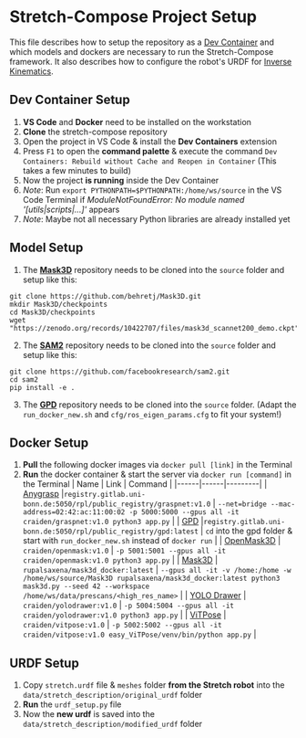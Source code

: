﻿# Stretch-Compose Project Setup

This file describes how to setup the repository as a [Dev Container](https://docs.ros.org/en/humble/How-To-Guides/Setup-ROS-2-with-VSCode-and-Docker-Container.html#install-remote-development-extension) and which models and dockers are necessary to run the Stretch-Compose framework. It also describes how to configure the robot's URDF for [Inverse Kinematics](https://forum.hello-robot.com/t/inverse-kinematics-tutorial-workshop-recording/639).


## Dev Container Setup
1. **VS Code** and **Docker** need to be installed on the workstation
2. **Clone** the stretch-compose repository 
3. Open the project in VS Code & install the **Dev Containers** extension
4. Press `F1` to open the **command palette** & execute the command `Dev Containers: Rebuild without Cache and Reopen in Container` (This takes a few minutes to build)
5. Now the project **is running** inside the Dev Container
6. *Note*: Run `export PYTHONPATH=$PYTHONPATH:/home/ws/source` in the VS Code Terminal if *ModuleNotFoundError: No module named '[utils|scripts|...]'* appears
7. *Note*: Maybe not all necessary Python libraries are already installed yet


## Model Setup
1. The **[Mask3D](https://github.com/behretj/Mask3D)** repository needs to be cloned into the `source` folder and setup like this: 
```
git clone https://github.com/behretj/Mask3D.git
mkdir Mask3D/checkpoints
cd Mask3D/checkpoints
wget "https://zenodo.org/records/10422707/files/mask3d_scannet200_demo.ckpt"
```
2. The **[SAM2](https://github.com/facebookresearch/sam2)** repository needs to be cloned into the `source` folder and setup like this:
```
git clone https://github.com/facebookresearch/sam2.git
cd sam2
pip install -e .
```
3. The **[GPD](https://github.com/rpl-bonn/gpd/tree/master)** repository needs to be cloned into the `source` folder. (Adapt the `run_docker_new.sh` and `cfg/ros_eigen_params.cfg` to fit your system!)


## Docker Setup
1. **Pull** the following docker images via `docker pull [link]` in the Terminal
2. **Run** the docker container & start the server via `docker run [command]` in the Terminal
| Name | Link | Command |
|------|------|---------|
| [Anygrasp](https://gitlab.uni-bonn.de/rpl/public_registry/container_registry/95) |`registry.gitlab.uni-bonn.de:5050/rpl/public_registry/graspnet:v1.0` | `--net=bridge --mac-address=02:42:ac:11:00:02 -p 5000:5000 --gpus all -it craiden/graspnet:v1.0 python3 app.py` |
| [GPD](https://gitlab.uni-bonn.de/rpl/public_registry/container_registry/143) |`registry.gitlab.uni-bonn.de:5050/rpl/public_registry/gpd:latest` | `cd` into the gpd folder & start with `run_docker_new.sh` instead of `docker run` |
| [OpenMask3D](https://hub.docker.com/layers/craiden/openmask/v1.0/images/sha256-023e04ebecbfeb62729352a577edc41a7f12dc4ce780bfa8b8e81eb54ffe77f7?context=repo) | `craiden/openmask:v1.0` | `-p 5001:5001 --gpus all -it craiden/openmask:v1.0 python3 app.py` |
| [Mask3D](https://hub.docker.com/layers/rupalsaxena/mask3d_docker/latest/images/sha256-db340d9db711334dc5b34c680bed59c0b4f068a95ce0476aa7edc1dd6ca906a3?context=repo) | `rupalsaxena/mask3d_docker:latest` | `--gpus all -it -v /home:/home -w /home/ws/source/Mask3D rupalsaxena/mask3d_docker:latest python3 mask3d.py --seed 42 --workspace /home/ws/data/prescans/<high_res_name>` |
| [YOLO Drawer](https://hub.docker.com/layers/craiden/yolodrawer/v1.0/images/sha256-2b0e99d77dab40eb6839571efec9789d6c0a25040fbb5c944a804697e73408fb?context=repo) |  `craiden/yolodrawer:v1.0` | `-p 5004:5004 --gpus all -it craiden/yolodrawer:v1.0 python3 app.py` |
| [ViTPose](https://hub.docker.com/layers/craiden/vitpose/v1.0/images/sha256-43a702300a0fffa2fb51fd3e0a6a8d703256ed2d507ac0ba6ec1563b7aee6ee7?context=repo) | `craiden/vitpose:v1.0` | `-p 5002:5002 --gpus all -it craiden/vitpose:v1.0 easy_ViTPose/venv/bin/python app.py` |


## URDF Setup 
1. Copy `stretch.urdf` file & `meshes` folder **from the Stretch robot** into the `data/stretch_description/original_urdf` folder
2. **Run** the `urdf_setup.py` file
3. Now the **new urdf** is saved into the `data/stretch_description/modified_urdf` folder

